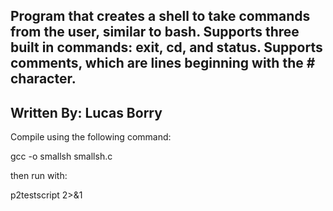 Program that creates a shell to take commands from the user, similar to bash.
Supports three built in commands: exit, cd, and status.
Supports comments, which are lines beginning with the # character.
-----------------------------------------------------------
Written By: Lucas Borry
-----------------------------------------------------------

Compile using the following command:

gcc -o smallsh smallsh.c

then run with:

p2testscript 2>&1

